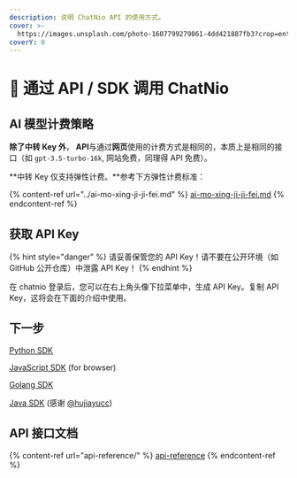 ```yaml
---
description: 说明 ChatNio API 的使用方式。
cover: >-
  https://images.unsplash.com/photo-1607799279861-4dd421887fb3?crop=entropy&cs=srgb&fm=jpg&ixid=M3wxOTcwMjR8MHwxfHNlYXJjaHw1fHxQcm9ncmFtbWluZyUyMEludGVyZmFjZXxlbnwwfHx8fDE2OTc4NjY4NzR8MA&ixlib=rb-4.0.3&q=85
coverY: 0
---
```


# 🏃 通过 API / SDK 调用 ChatNio

## AI 模型计费策略

**除了中转 Key 外**， **API**与通过**网页**使用的计费方式是相同的，本质上是相同的接口（如 `gpt-3.5-turbo-16k`, 网站免费，同理得 API 免费）。

\*\*中转 Key 仅支持弹性计费。\*\*参考下方弹性计费标准：

{% content-ref url="../ai-mo-xing-ji-ji-fei.md" %}
[ai-mo-xing-ji-ji-fei.md](../ai-mo-xing-ji-ji-fei.md)
{% endcontent-ref %}

## 获取 API Key

{% hint style="danger" %}
请妥善保管您的 API Key！请不要在公开环境（如 GitHub 公开仓库）中泄露 API Key！
{% endhint %}

在 chatnio 登录后，您可以在右上角头像下拉菜单中，生成 API Key。复制 API Key，这将会在下面的介绍中使用。

## 下一步

[Python SDK](https://github.com/Deeptrain-Community/chatnio-api-python)

[JavaScript SDK](https://github.com/Deeptrain-Community/chatnio-api-node) (for browser)

[Golang SDK](https://github.com/Deeptrain-Community/chatnio-api-go)

[Java SDK](https://github.com/hujiayucc/ChatNio-SDK-Java) (感谢 [@hujiayucc](https://github.com/hujiayucc))

## API 接口文档

{% content-ref url="api-reference/" %}
[api-reference](api-reference/)
{% endcontent-ref %}
